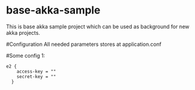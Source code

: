 # base-akka-sample
This is base akka sample project which can be used as background for new akka projects.	

#Configuration
All needed parameters stores at application.conf


#Some config 1:

```
e2 {
    access-key = ""
    secret-key = ""
  }
```


  